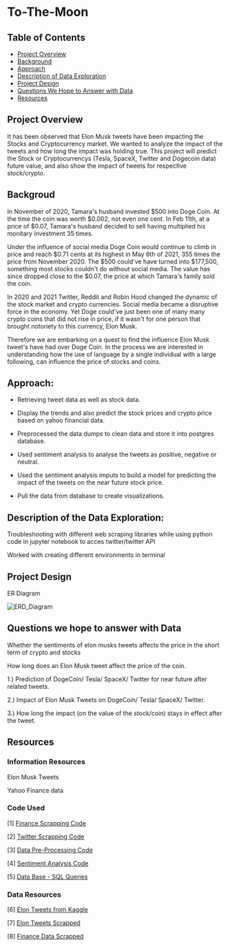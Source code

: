 
# To-The-Moon


## Table of Contents
- [Project Overview](#OverviewProject)
- [Background](#Background)
- [Approach](#Approach)
- [Description of Data Exploration](#DataExp)
- [Project Design](#ProjectDesign)
- [Questions We Hope to Answer with Data](#Questions)
- [Resources](#Resources)

## <a name="OverviewProject"></a> Project Overview


It has been observed that Elon Musk tweets have been impacting the Stocks and Cryptocurrency market. We wanted to analyze the impact of the tweets and how long the impact was holding true.
This project will predict the Stock or Cryptocurrencys (Tesla, SpaceX, Twitter and Dogecoin data) future value, and also show the impact of tweets for respective stock/crypto.



## <a name="Backgroud"></a> Backgroud 

In November of 2020, Tamara's husband invested $500 into Doge Coin. At the time the coin was worth $0.002, not even one cent. In Feb 11th, at a price of $0.07, Tamara's husband decided to sell having multiplied his monitary investment 35 times. 

Under the influence of social media Doge Coin would continue to climb in price and reach $0.71 cents at its highest in May 6th of 2021, 355 times the price from November 2020.  The $500 could've have turned into $177,500, something most stocks couldn't do without social media. The value has since dropped close to the $0.07, the price at which Tamara's family sold the coin. 

In 2020 and 2021 Twitter, Reddit and Robin Hood changed the dynamic of the stock market and crypto currencies. Social media became a disruptive force in the economy. Yet Doge could've just been one of many many crypto coins that did not rise in price, if it wasn't for one person that brought notoriety to this currency, Elon Musk.  

Therefore we are embarking on a quest to find the influence Elon Musk tweet's have had over Doge Coin. In the process we are interested in understanding how the use of language by a single individual with a large following, can influence the price of stocks and coins. 

## <a name="Approach"></a> Approach:

- Retrieving tweet data as well as stock data.

- Display the trends and also predict the stock prices and crypto price based on yahoo financial data. 

- Preprocessed the data dumps to clean data and store it into postgres database. 

- Used sentiment analysis to analyse the tweets as positive, negative or neutral.

- Used the sentiment analysis imputs to build a model for predicting the impact of the tweets on the near future stock price.

- Pull the data from database to create visualizations.


## <a name="DataExp"></a> Description of the Data Exploration:
  
Troubleshooting with different web scraping libraries while using python code in jupyter notebook to acces twitter/twitter API

Worked with creating different environments in terminal 
  

## <a name="ProjectDesign"></a> Project Design

ER Diagram

![ERD_Diagram](https://user-images.githubusercontent.com/99001393/178597346-950f6185-d9a7-4ead-bb12-8c7a80fbe2df.jpg)

  
## <a name="Questions"></a> Questions we hope to answer with Data

Whether the sentiments of elon musks tweets affects the price in the short term of crypto and stocks 

How long does an Elon Musk tweet affect the price of the coin.

 1.) Prediction of DogeCoin/ Tesla/ SpaceX/ Twitter for near future after related tweets.
 
 2.) Impact of Elon Musk Tweets on DogeCoin/ Tesla/ SpaceX/ Twitter.
 
 3.) How long the impact (on the value of the stock/coin) stays in effect after the tweet.

## Resources

### Information Resources

Elon Musk Tweets

Yahoo Finance data

### Code Used

<a name="1">[1]</a> [Finance Scrapping Code](https://github.com/VanAntworth/To-The-Moon/blob/main/Segment1_Delivery/Data_Scraping/Finance_data.ipynb)

<a name="2">[2]</a> [Twitter Scrapping Code](https://github.com/VanAntworth/To-The-Moon/blob/main/Segment1_Delivery/Data_Scraping/TwitterScrape_UserTimeLine.ipynb)

<a name="3">[3]</a> [Data Pre-Processing Code](https://github.com/VanAntworth/To-The-Moon/blob/main/Segment1_Delivery/Pre_Processing/Elon_tweets_preprocessing.ipynb)

<a name="4">[4]</a> [Sentiment Analysis Code](https://github.com/VanAntworth/To-The-Moon/blob/main/Segment1_Delivery/Pre_Processing/sentiment_analysis.ipynb)

<a name="5">[5]</a> [Data Base - SQL Queries](https://github.com/VanAntworth/To-The-Moon/tree/main/Segment1_Delivery/Sql_Scripts)

### Data Resources

<a name="6">[6]</a> [Elon Tweets from Kaggle](https://github.com/VanAntworth/To-The-Moon/tree/main/Segment1_Delivery/Data_Resources/elon_musk_kaggle)

<a name="7">[7]</a> [Elon Tweets Scrapped](https://github.com/VanAntworth/To-The-Moon/blob/main/Segment1_Delivery/Data_Resources/elon_musk_kaggle/elon_tweets_2.csv)

<a name="8">[8]</a> [Finance Data Scrapped](https://github.com/VanAntworth/To-The-Moon/tree/main/Segment1_Delivery/Data_Resources/scrapped_data)


